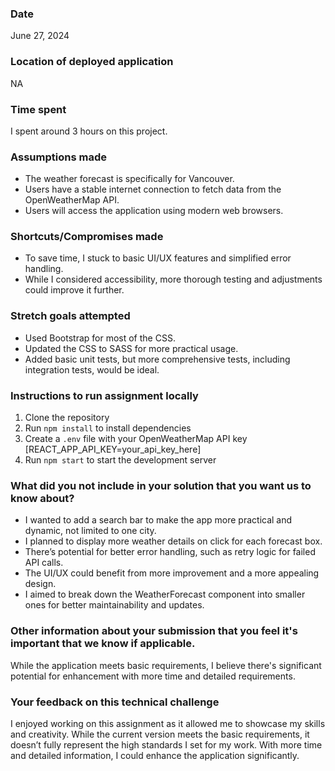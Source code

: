### Date
June 27, 2024

### Location of deployed application
NA

### Time spent
I spent around 3 hours on this project.

### Assumptions made
- The weather forecast is specifically for Vancouver.
- Users have a stable internet connection to fetch data from the OpenWeatherMap API.
- Users will access the application using modern web browsers.

### Shortcuts/Compromises made
- To save time, I stuck to basic UI/UX features and simplified error handling.
- While I considered accessibility, more thorough testing and adjustments could improve it further.

### Stretch goals attempted
- Used Bootstrap for most of the CSS.
- Updated the CSS to SASS for more practical usage.
- Added basic unit tests, but more comprehensive tests, including integration tests, would be ideal.

### Instructions to run assignment locally
1. Clone the repository
2. Run `npm install` to install dependencies
3. Create a `.env` file with your OpenWeatherMap API key [REACT_APP_API_KEY=your_api_key_here]
4. Run `npm start` to start the development server

### What did you not include in your solution that you want us to know about?
- I wanted to add a search bar to make the app more practical and dynamic, not limited to one city.
- I planned to display more weather details on click for each forecast box.
- There’s potential for better error handling, such as retry logic for failed API calls.
- The UI/UX could benefit from more improvement and a more appealing design.
- I aimed to break down the WeatherForecast component into smaller ones for better maintainability and updates.

### Other information about your submission that you feel it's important that we know if applicable.
While the application meets basic requirements, I believe there's significant potential for enhancement with more time and detailed requirements.

### Your feedback on this technical challenge
I enjoyed working on this assignment as it allowed me to showcase my skills and creativity. While the current version meets the basic requirements, it doesn’t fully represent the high standards I set for my work. With more time and detailed information, I could enhance the application significantly.
